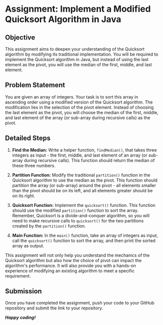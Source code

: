 # Assignment: Implement a Modified Quicksort Algorithm in Java

## Objective
This assignment aims to deepen your understanding of the Quicksort algorithm by modifying its traditional implementation. You will be required to implement the Quicksort algorithm in Java, but instead of using the last element as the pivot, you will use the median of the first, middle, and last element.

## Problem Statement
You are given an array of integers. Your task is to sort this array in ascending order using a modified version of the Quicksort algorithm. The modification lies in the selection of the pivot element. Instead of choosing the last element as the pivot, you will choose the median of the first, middle, and last element of the array (or sub-array during recursive calls) as the pivot.

## Detailed Steps

1. **Find the Median:** Write a helper function, `findMedian()`, that takes three integers as input - the first, middle, and last element of an array (or sub-array during recursive calls). This function should return the median of these three numbers.

2. **Partition Function:** Modify the traditional `partition()` function in the Quicksort algorithm to use the median as the pivot. This function should partition the array (or sub-array) around the pivot - all elements smaller than the pivot should be on its left, and all elements greater should be on its right.

3. **Quicksort Function:** Implement the `quicksort()` function. This function should use the modified `partition()` function to sort the array. Remember, Quicksort is a divide-and-conquer algorithm, so you will need to make recursive calls to `quicksort()` for the two partitions created by the `partition()` function.

4. **Main Function:** In the `main()` function, take an array of integers as input, call the `quicksort()` function to sort the array, and then print the sorted array as output.

This assignment will not only help you understand the mechanics of the Quicksort algorithm but also how the choice of pivot can impact the algorithm's performance. It will also provide you with a hands-on experience of modifying an existing algorithm to meet a specific requirement.

## Submission
Once you have completed the assignment, push your code to your GitHub repository and submit the link to your repository.



***Happy coding!***

